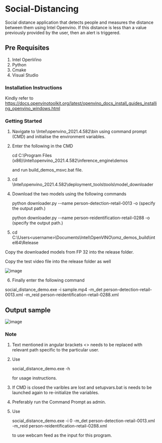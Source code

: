 # Social-Distancing
Social distance application that detects people and measures the distance between them using Intel Openvino. If this distance is less than a value previously provided by the user, then an alert is triggered.

## Pre Requisites
1. Intel OpenVino
2. Python
3. Cmake
4. Visual Studio

### Installation Instructions

Kindly refer to https://docs.openvinotoolkit.org/latest/openvino_docs_install_guides_installing_openvino_windows.html

### Getting Started

1. Navigate to <Installation Directory>\Intel\openvino_2021.4.582\bin using command prompt (CMD) and initialise the environment variables.
2. Enter the following in the CMD
  
   cd C:\Program Files (x86)\Intel\openvino_2021.4.582\inference_engine\demos
  
   and run build_demos_msvc.bat file.

3. cd <Installation Directory>\Intel\openvino_2021.4.582\deployment_tools\tools\model_downloader
4. Download the two models using the following commands
  
    python downloader.py --name person-detection-retail-0013 -o (specify the output path.)
  
    python downloader.py --name person-reidentification-retail-0288 -o (specify the output path.)
    
  
5. cd C:\Users\<username>\Documents\Intel\OpenVINO\omz_demos_build\intel64\Release
  
  Copy the downloaded models from FP 32 into the release folder.
  
  Copy the test video file into the release folder as well
  
  ![image](https://user-images.githubusercontent.com/80956623/133461793-585f2b74-8603-4744-95ea-de91bef1cb98.png)

6. Finally enter the following command
  
  social_distance_demo.exe -i sample.mp4 -m_det person-detection-retail-0013.xml -m_reid person-reidentification-retail-0288.xml
## Output sample

  ![image](https://user-images.githubusercontent.com/80956623/133463374-76543ef7-f835-4084-a915-a5bfadc607ff.png)
### Note
1. Text mentioned in angular brackets <> needs to be replaced with relevant path specific to the particular user.
2. Use
  
    social_distance_demo.exe -h
  
    for usage instructions.
  
2. If CMD is closed the varibles are lost and setupvars.bat is needs to be launched again to re-initialize the variables.
3. Preferably run the Command Prompt as admin.
4. Use 
  
    social_distance_demo.exe -i 0 -m_det person-detection-retail-0013.xml -m_reid person-reidentification-retail-0288.xml
  
    to use webcam feed as the input for this program.
